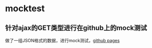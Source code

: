 # mocktest
## 针对ajax的GET类型进行在github上的mock测试
做了一组JSON格式的数据，进行mock测试，[github pages](https://evenyao.github.io/mocktest/)

